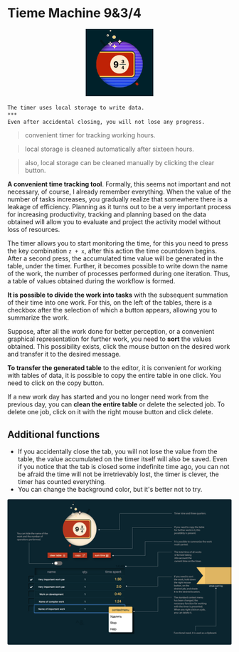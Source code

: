 # Tieme Machine 9&3/4

<p align="center">
<img src="/img/gifka.gif" alt="timer nine and three quarters" style="max-width:30%;">
</p>

```
The timer uses local storage to write data.
***
Even after accidental closing, you will not lose any progress.
```
> convenient timer for tracking working hours.

> local storage is cleaned automatically after sixteen hours.

> also, local storage can be cleaned manually by clicking the clear button.

**A convenient time tracking tool**. Formally, this seems not important and not necessary, of course, I already remember everything. When the value of the number of tasks increases, you gradually realize that somewhere there is a leakage of efficiency. Planning as it turns out to be a very important process for increasing productivity, tracking and planning based on the data obtained will allow you to evaluate and project the activity model without loss of resources.

The timer allows you to start monitoring the time, for this you need to press the key combination `z + x`, after this action the time countdown begins. After a second press, the accumulated time value will be generated in the table, under the timer. Further, it becomes possible to write down the name of the work, the number of processes performed during one iteration. Thus, a table of values ​​obtained during the workflow is formed.

**It is possible to divide the work into tasks** with the subsequent summation of their time into one work. For this, on the left of the tables, there is a checkbox after the selection of which a button appears, allowing you to summarize the work.

Suppose, after all the work done for better perception, or a convenient graphical representation for further work, you need to **sort** the values ​​obtained. This possibility exists, click the mouse button on the desired work and transfer it to the desired message.

**To transfer the generated table** to the editor, it is convenient for working with tables of data, it is possible to copy the entire table in one click. You need to click on the copy button.

If a new work day has started and you no longer need work from the previous day, you can **clean the entire table** or delete the selected job. To delete one job, click on it with the right mouse button and click delete.

## Additional functions
* If you accidentally close the tab, you will not lose the value from the table, the value accumulated on the timer itself will also be saved. Even if you notice that the tab is closed some indefinite time ago, you can not be afraid the time will not be irretrievably lost, the timer is clever, the timer has counted everything.
* You can change the background color, but it's better not to try.

![capabilities](/img/scrin_one.PNG)